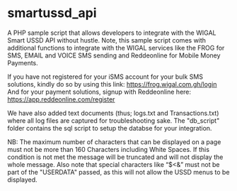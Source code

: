 # smartussd_api
A PHP sample script that allows developers to integrate with the WIGAL Smart USSD API without hustle. Note, this sample script comes with additional functions to integrate with the WIGAL services like the FROG for SMS, EMAIL and VOICE SMS sending and Reddeonline for Mobile Money Payments.


If you have not registered for your iSMS account for your bulk SMS solutions, kindly do so by using this link: https://frog.wigal.com.gh/login
And for your payment solutions, signup with Reddeonline here: https://app.reddeonline.com/register


We have also added text documents (thus; logs.txt and Transactions.txt) where all log files are captured for troubleshooting sake. The "db_script" folder contains the sql script to setup the databse for your integration.


NB: The maximum number of characters that can be displayed on a page must not be more than 160 Characters including White Spaces. If this condition is not met the message will be truncated and will not display the whole message.
Also note that special characters like “$<&” must not be part of the "USERDATA" passed, as this will not allow the USSD menus to be displayed.
